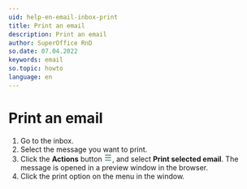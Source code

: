 ```yaml
---
uid: help-en-email-inbox-print
title: Print an email
description: Print an email
author: SuperOffice RnD
so.date: 07.04.2022
keywords: email
so.topic: howto
language: en
---
```


# Print an email

1. Go to the inbox.
2. Select the message you want to print.
3. Click the **Actions** button ![icon][img1], and select **Print selected email**. The message is opened in a preview window in the browser.
4. Click the print option on the menu in the window.

<!-- Referenced links -->

<!-- Referenced images -->
[img1]: ../../../../media/icons/btn-menu.png
